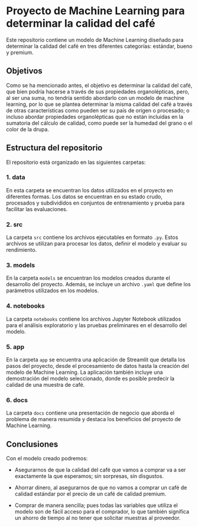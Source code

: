 # Proyecto de Machine Learning para determinar la calidad del café

Este repositorio contiene un modelo de Machine Learning diseñado para determinar la calidad del café en tres diferentes categorías: estándar, bueno y premium.

##  Objetivos

Como se ha mencionado antes, el objetivo es determinar la calidad del café, que bien podría hacerse a través de sus propiedades organolépticas, pero, al ser una suma, no tendría sentido abordarlo con un modelo de machine learning, por lo que se plantea determinar la misma calidad del café a través de otras características como pueden ser su país de origen o procesado; o incluso abordar propiedades organolépticas que no están incluidas en la sumatoria del cálculo de calidad, como puede ser la humedad del grano o el color de la drupa. 

## Estructura del repositorio

El repositorio está organizado en las siguientes carpetas:

### 1. data
En esta carpeta se encuentran los datos utilizados en el proyecto en diferentes formas. Los datos se encuentran en su estado crudo, procesados y subdivididos en conjuntos de entrenamiento y prueba para facilitar las evaluaciones.

### 2. src
La carpeta `src` contiene los archivos ejecutables en formato `.py`. Estos archivos se utilizan para procesar los datos, definir el modelo y evaluar su rendimiento.

### 3. models
En la carpeta `models` se encuentran los modelos creados durante el desarrollo del proyecto. Además, se incluye un archivo `.yaml` que define los parámetros utilizados en los modelos.

### 4. notebooks
La carpeta `notebooks` contiene los archivos Jupyter Notebook utilizados para el análisis exploratorio y las pruebas preliminares en el desarrollo del modelo.

### 5. app
En la carpeta `app` se encuentra una aplicación de Streamlit que detalla los pasos del proyecto, desde el procesamiento de datos hasta la creación del modelo de Machine Learning. La aplicación también incluye una demostración del modelo seleccionado, donde es posible predecir la calidad de una muestra de café.

### 6. docs
La carpeta `docs` contiene una presentación de negocio que aborda el problema de manera resumida y destaca los beneficios del proyecto de Machine Learning.

## Conclusiones

Con el modelo creado podremos:

* Asegurarnos de que la calidad del café que vamos a comprar va a ser exactamente la que esperamos; sin sorpresas, sin disgustos.

* Ahorrar dinero, al asegurarnos de que no vamos a comprar un café de calidad estándar por el precio de un café de calidad premium.

* Comprar de manera sencilla; pues todas las variables que utiliza el modelo son de fácil acceso para el comprador, lo que también significa un ahorro de tiempo al no tener que solicitar muestras al proveedor.